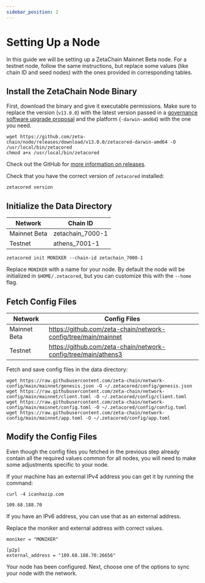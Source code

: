 ```yaml
---
sidebar_position: 2
---
```


# Setting Up a Node

In this guide we will be setting up a ZetaChain Mainnet Beta node. For a testnet
node, follow the same instructions, but replace some values (like chain ID and
seed nodes) with the ones provided in corresponding tables.

## Install the ZetaChain Node Binary

First, download the binary and give it executable permissions. Make sure to
replace the version (`v13.0.0`) with the latest version passed in a
[governance software upgrade proposal](/validators/proposals) and the platform
(`-darwin-amd64`) with the one you need.

```
wget https://github.com/zeta-chain/node/releases/download/v13.0.0/zetacored-darwin-amd64 -O /usr/local/bin/zetacored
chmod a+x /usr/local/bin/zetacored
```

Check out the GitHub for
[more information on releases](https://github.com/zeta-chain/node/releases).

Check that you have the correct version of `zetacored` installed:

```
zetacored version
```

## Initialize the Data Directory

| Network      | Chain ID         |
| ------------ | ---------------- |
| Mainnet Beta | zetachain_7000-1 |
| Testnet      | athens_7001-1    |

```
zetacored init MONIKER --chain-id zetachain_7000-1
```

Replace `MONIKER` with a name for your node. By default the node will be
initialized in `$HOME/.zetacored`, but you can customize this with the `--home`
flag.

## Fetch Config Files

| Network      | Config Files                                                   |
| ------------ | -------------------------------------------------------------- |
| Mainnet Beta | https://github.com/zeta-chain/network-config/tree/main/mainnet |
| Testnet      | https://github.com/zeta-chain/network-config/tree/main/athens3 |

Fetch and save config files in the data directory:

```
wget https://raw.githubusercontent.com/zeta-chain/network-config/main/mainnet/genesis.json -O ~/.zetacored/config/genesis.json
wget https://raw.githubusercontent.com/zeta-chain/network-config/main/mainnet/client.toml -O ~/.zetacored/config/client.toml
wget https://raw.githubusercontent.com/zeta-chain/network-config/main/mainnet/config.toml -O ~/.zetacored/config/config.toml
wget https://raw.githubusercontent.com/zeta-chain/network-config/main/mainnet/app.toml -O ~/.zetacored/config/app.toml
```

## Modify the Config Files

Even though the config files you fetched in the previous step already contain
all the required values common for all nodes, you will need to make some
adjustments specific to your node.

If your machine has an external IPv4 address you can get it by running the
command:

```
curl -4 icanhazip.com

109.68.188.70
```

If you have an IPv6 address, you can use that as an external address.

Replace the moniker and external address with correct values.

```text title="~/.zetacored/config/config.toml"
moniker = "MONIKER"

[p2p]
external_address = "109.68.188.70:26656"
```

Your node has been configured. Next, choose one of the options to sync your node
with the network.

